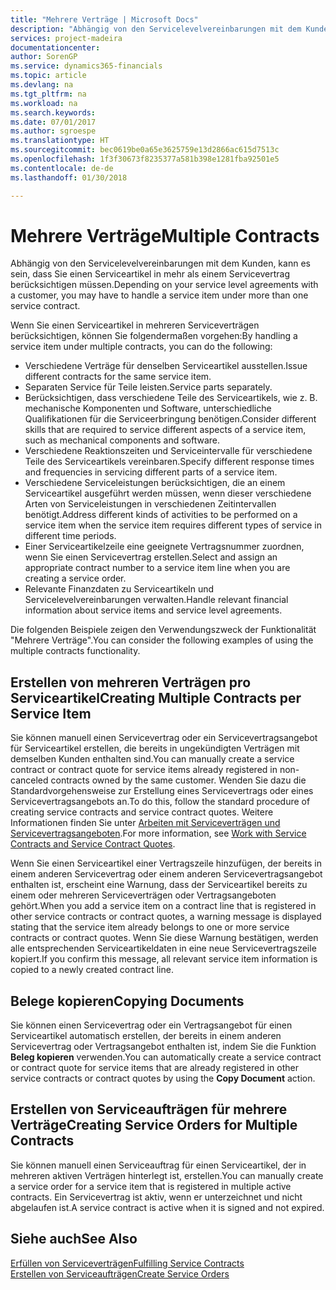 ```yaml
---
title: "Mehrere Verträge | Microsoft Docs"
description: "Abhängig von den Servicelevelvereinbarungen mit dem Kunden, kann es sein, dass Sie einen Serviceartikel in mehr als einem Servicevertrag berücksichtigen müssen."
services: project-madeira
documentationcenter: 
author: SorenGP
ms.service: dynamics365-financials
ms.topic: article
ms.devlang: na
ms.tgt_pltfrm: na
ms.workload: na
ms.search.keywords: 
ms.date: 07/01/2017
ms.author: sgroespe
ms.translationtype: HT
ms.sourcegitcommit: bec0619be0a65e3625759e13d2866ac615d7513c
ms.openlocfilehash: 1f3f30673f8235377a581b398e1281fba92501e5
ms.contentlocale: de-de
ms.lasthandoff: 01/30/2018

---
```

# <a name="multiple-contracts"></a><span data-ttu-id="e929f-103">Mehrere Verträge</span><span class="sxs-lookup"><span data-stu-id="e929f-103">Multiple Contracts</span></span>
<span data-ttu-id="e929f-104">Abhängig von den Servicelevelvereinbarungen mit dem Kunden, kann es sein, dass Sie einen Serviceartikel in mehr als einem Servicevertrag berücksichtigen müssen.</span><span class="sxs-lookup"><span data-stu-id="e929f-104">Depending on your service level agreements with a customer, you may have to handle a service item under more than one service contract.</span></span>  
  
<span data-ttu-id="e929f-105">Wenn Sie einen Serviceartikel in mehreren Serviceverträgen berücksichtigen, können Sie folgendermaßen vorgehen:</span><span class="sxs-lookup"><span data-stu-id="e929f-105">By handling a service item under multiple contracts, you can do the following:</span></span>  
  
* <span data-ttu-id="e929f-106">Verschiedene Verträge für denselben Serviceartikel ausstellen.</span><span class="sxs-lookup"><span data-stu-id="e929f-106">Issue different contracts for the same service item.</span></span>  
* <span data-ttu-id="e929f-107">Separaten Service für Teile leisten.</span><span class="sxs-lookup"><span data-stu-id="e929f-107">Service parts separately.</span></span>  
* <span data-ttu-id="e929f-108">Berücksichtigen, dass verschiedene Teile des Serviceartikels, wie z. B. mechanische Komponenten und Software, unterschiedliche Qualifikationen für die Serviceerbringung benötigen.</span><span class="sxs-lookup"><span data-stu-id="e929f-108">Consider different skills that are required to service different aspects of a service item, such as mechanical components and software.</span></span>  
* <span data-ttu-id="e929f-109">Verschiedene Reaktionszeiten und Serviceintervalle für verschiedene Teile des Serviceartikels vereinbaren.</span><span class="sxs-lookup"><span data-stu-id="e929f-109">Specify different response times and frequencies in servicing different parts of a service item.</span></span>  
* <span data-ttu-id="e929f-110">Verschiedene Serviceleistungen berücksichtigen, die an einem Serviceartikel ausgeführt werden müssen, wenn dieser verschiedene Arten von Serviceleistungen in verschiedenen Zeitintervallen benötigt.</span><span class="sxs-lookup"><span data-stu-id="e929f-110">Address different kinds of activities to be performed on a service item when the service item requires different types of service in different time periods.</span></span>  
* <span data-ttu-id="e929f-111">Einer Serviceartikelzeile eine geeignete Vertragsnummer zuordnen, wenn Sie einen Servicevertrag erstellen.</span><span class="sxs-lookup"><span data-stu-id="e929f-111">Select and assign an appropriate contract number to a service item line when you are creating a service order.</span></span>  
* <span data-ttu-id="e929f-112">Relevante Finanzdaten zu Serviceartikeln und Servicelevelvereinbarungen verwalten.</span><span class="sxs-lookup"><span data-stu-id="e929f-112">Handle relevant financial information about service items and service level agreements.</span></span>  
  
<span data-ttu-id="e929f-113">Die folgenden Beispiele zeigen den Verwendungszweck der Funktionalität "Mehrere Verträge".</span><span class="sxs-lookup"><span data-stu-id="e929f-113">You can consider the following examples of using the multiple contracts functionality.</span></span>  
  
## <a name="creating-multiple-contracts-per-service-item"></a><span data-ttu-id="e929f-114">Erstellen von mehreren Verträgen pro Serviceartikel</span><span class="sxs-lookup"><span data-stu-id="e929f-114">Creating Multiple Contracts per Service Item</span></span>  
<span data-ttu-id="e929f-115">Sie können manuell einen Servicevertrag oder ein Servicevertragsangebot für Serviceartikel erstellen, die bereits in ungekündigten Verträgen mit demselben Kunden enthalten sind.</span><span class="sxs-lookup"><span data-stu-id="e929f-115">You can manually create a service contract or contract quote for service items already registered in non-canceled contracts owned by the same customer.</span></span> <span data-ttu-id="e929f-116">Wenden Sie dazu die Standardvorgehensweise zur Erstellung eines Servicevertrags oder eines Servicevertragsangebots an.</span><span class="sxs-lookup"><span data-stu-id="e929f-116">To do this, follow the standard procedure of creating service contracts and service contract quotes.</span></span> <span data-ttu-id="e929f-117">Weitere Informationen finden Sie unter [Arbeiten mit Serviceverträgen und Servicevertragsangeboten](service-how-to-create-service-contracts-and-service-contract-quotes.md).</span><span class="sxs-lookup"><span data-stu-id="e929f-117">For more information, see [Work with Service Contracts and Service Contract Quotes](service-how-to-create-service-contracts-and-service-contract-quotes.md).</span></span>  
  
<span data-ttu-id="e929f-118">Wenn Sie einen Serviceartikel einer Vertragszeile hinzufügen, der bereits in einem anderen Servicevertrag oder einem anderen Servicevertragsangebot enthalten ist, erscheint eine Warnung, dass der Serviceartikel bereits zu einem oder mehreren Serviceverträgen oder Vertragsangeboten gehört.</span><span class="sxs-lookup"><span data-stu-id="e929f-118">When you add a service item on a contract line that is registered in other service contracts or contract quotes, a warning message is displayed stating that the service item already belongs to one or more service contracts or contract quotes.</span></span> <span data-ttu-id="e929f-119">Wenn Sie diese Warnung bestätigen, werden alle entsprechenden Serviceartikeldaten in eine neue Servicevertragszeile kopiert.</span><span class="sxs-lookup"><span data-stu-id="e929f-119">If you confirm this message, all relevant service item information is copied to a newly created contract line.</span></span>  
  
## <a name="copying-documents"></a><span data-ttu-id="e929f-120">Belege kopieren</span><span class="sxs-lookup"><span data-stu-id="e929f-120">Copying Documents</span></span>  
<span data-ttu-id="e929f-121">Sie können einen Servicevertrag oder ein Vertragsangebot für einen Serviceartikel automatisch erstellen, der bereits in einem anderen Servicevertrag oder Vertragsangebot enthalten ist, indem Sie die Funktion **Beleg kopieren** verwenden.</span><span class="sxs-lookup"><span data-stu-id="e929f-121">You can automatically create a service contract or contract quote for service items that are already registered in other service contracts or contract quotes by using the **Copy Document** action.</span></span>  
  
## <a name="creating-service-orders-for-multiple-contracts"></a><span data-ttu-id="e929f-122">Erstellen von Serviceaufträgen für mehrere Verträge</span><span class="sxs-lookup"><span data-stu-id="e929f-122">Creating Service Orders for Multiple Contracts</span></span>  
<span data-ttu-id="e929f-123">Sie können manuell einen Serviceauftrag für einen Serviceartikel, der in mehreren aktiven Verträgen hinterlegt ist, erstellen.</span><span class="sxs-lookup"><span data-stu-id="e929f-123">You can manually create a service order for a service item that is registered in multiple active contracts.</span></span> <span data-ttu-id="e929f-124">Ein Servicevertrag ist aktiv, wenn er unterzeichnet und nicht abgelaufen ist.</span><span class="sxs-lookup"><span data-stu-id="e929f-124">A service contract is active when it is signed and not expired.</span></span>  
  
## <a name="see-also"></a><span data-ttu-id="e929f-125">Siehe auch</span><span class="sxs-lookup"><span data-stu-id="e929f-125">See Also</span></span>  
[<span data-ttu-id="e929f-126">Erfüllen von Serviceverträgen</span><span class="sxs-lookup"><span data-stu-id="e929f-126">Fulfilling Service Contracts</span></span>](service-fulfill-service-contracts.md)  
[<span data-ttu-id="e929f-127">Erstellen von Serviceaufträgen</span><span class="sxs-lookup"><span data-stu-id="e929f-127">Create Service Orders</span></span>](service-how-to-create-service-orders.md)  

